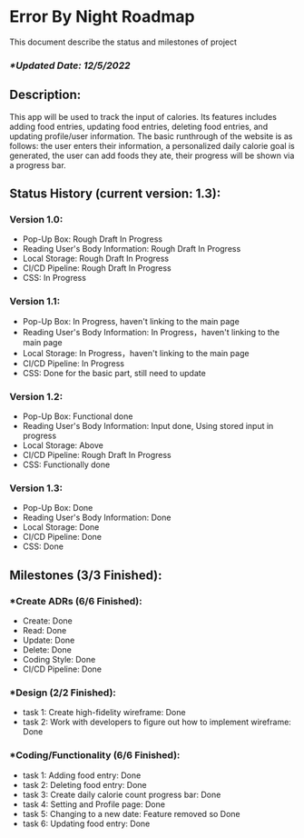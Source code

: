 <h1>Error By Night Roadmap</h1>
    This document describe the status and milestones of project
    <h3><i>*Updated Date: 12/5/2022</i></h3>
    <h2>Description: </h2>
    <p>This app will be used to track the input of calories. Its features includes adding food entries, updating food entries, deleting food entries, and updating profile/user information. The basic runthrough of the website is as follows: the user enters their information, a personalized daily calorie goal is generated, the user can add foods they ate, their progress will be shown via a progress bar.
    </p>
    <h2>Status History (current version: 1.3):</h2>
    <h3>Version 1.0: </h3>
    <ul>
        <li>Pop-Up Box: Rough Draft In Progress </li>
        <li>Reading User's Body Information: Rough Draft In Progress </li>
        <li>Local Storage: Rough Draft In Progress </li> 
        <li>CI/CD Pipeline: Rough Draft In Progress </li> 
        <li>CSS: In Progress </li> 
    </ul>
    <h3>Version 1.1: </h3>
    <ul>
        <li>Pop-Up Box: In Progress, haven't linking to the main page</li>
        <li>Reading User's Body Information: In Progress，haven't linking to the main page</li>
        <li>Local Storage: In Progress，haven't linking to the main page </li> 
        <li>CI/CD Pipeline: In Progress </li> 
        <li>CSS: Done for the basic part, still need to update</li> 
    </ul>
    <h3>Version 1.2: </h3>
    <ul>
        <li>Pop-Up Box: Functional done </li>
        <li>Reading User's Body Information: Input done, Using stored input in progress </li>
        <li>Local Storage: Above </li> 
        <li>CI/CD Pipeline: Rough Draft In Progress </li> 
        <li>CSS: Functionally done </li> 
    </ul>
     <h3>Version 1.3: </h3>
    <ul>
        <li>Pop-Up Box: Done </li>
        <li>Reading User's Body Information: Done </li>
        <li>Local Storage: Done </li> 
        <li>CI/CD Pipeline: Done </li> 
        <li>CSS: Done </li> 
    </ul>
    <h2>Milestones (3/3 Finished): </h2>
    <h3>*Create ADRs (6/6 Finished):</h3>
    <ul>
        <li>Create: Done</li>
        <li>Read: Done</li>
        <li>Update: Done</li>
        <li>Delete: Done</li>
        <li>Coding Style: Done</li>
        <li>CI/CD Pipeline: Done</li>
    </ul>
    <h3>*Design (2/2 Finished):</h3>
    <ul>
        <li>task 1: Create high-fidelity wireframe: Done</li>
        <li>task 2: Work with developers to figure out how to implement wireframe: Done</li>
    </ul>
    <h3>*Coding/Functionality (6/6 Finished):</h3>
    <ul>
        <li>task 1: Adding food entry: Done</li>
        <li>task 2: Deleting food entry: Done</li>
        <li>task 3: Create daily calorie count progress bar: Done</li>
        <li>task 4: Setting and Profile page: Done</li>
        <li>task 5: Changing to a new date: Feature removed so Done</li>
        <li>task 6: Updating food entry: Done</li>
    </ul>

